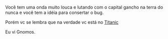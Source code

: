 Você tem uma onda muito louca e lutando com o capital gancho na terra do nunca e você tem a idéia para consertar o bug.

Porém vc se lembra que na verdade vc está no [Titanic](../titanic/iceberg.md)

Eu vi Gnomos.
